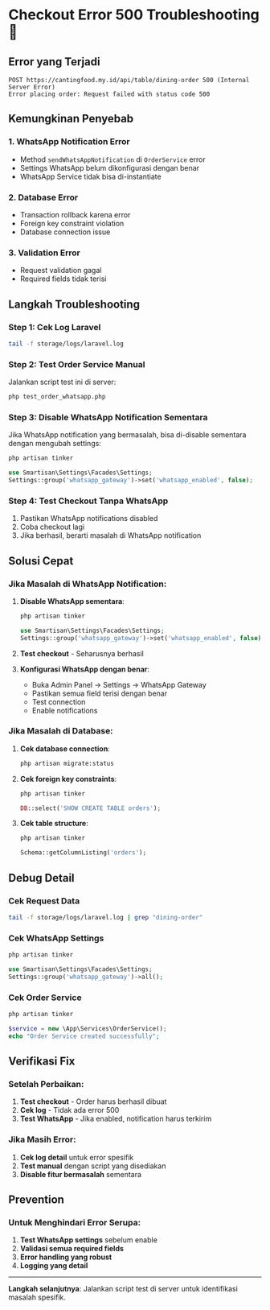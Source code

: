 # Checkout Error 500 Troubleshooting 🔧

## Error yang Terjadi
```
POST https://cantingfood.my.id/api/table/dining-order 500 (Internal Server Error)
Error placing order: Request failed with status code 500
```

## Kemungkinan Penyebab

### 1. WhatsApp Notification Error
- Method `sendWhatsAppNotification` di `OrderService` error
- Settings WhatsApp belum dikonfigurasi dengan benar
- WhatsApp Service tidak bisa di-instantiate

### 2. Database Error
- Transaction rollback karena error
- Foreign key constraint violation
- Database connection issue

### 3. Validation Error
- Request validation gagal
- Required fields tidak terisi

## Langkah Troubleshooting

### Step 1: Cek Log Laravel
```bash
tail -f storage/logs/laravel.log
```

### Step 2: Test Order Service Manual
Jalankan script test ini di server:
```bash
php test_order_whatsapp.php
```

### Step 3: Disable WhatsApp Notification Sementara
Jika WhatsApp notification yang bermasalah, bisa di-disable sementara dengan mengubah settings:
```bash
php artisan tinker
```
```php
use Smartisan\Settings\Facades\Settings;
Settings::group('whatsapp_gateway')->set('whatsapp_enabled', false);
```

### Step 4: Test Checkout Tanpa WhatsApp
1. Pastikan WhatsApp notifications disabled
2. Coba checkout lagi
3. Jika berhasil, berarti masalah di WhatsApp notification

## Solusi Cepat

### Jika Masalah di WhatsApp Notification:

1. **Disable WhatsApp sementara**:
   ```bash
   php artisan tinker
   ```
   ```php
   use Smartisan\Settings\Facades\Settings;
   Settings::group('whatsapp_gateway')->set('whatsapp_enabled', false);
   ```

2. **Test checkout** - Seharusnya berhasil

3. **Konfigurasi WhatsApp dengan benar**:
   - Buka Admin Panel → Settings → WhatsApp Gateway
   - Pastikan semua field terisi dengan benar
   - Test connection
   - Enable notifications

### Jika Masalah di Database:

1. **Cek database connection**:
   ```bash
   php artisan migrate:status
   ```

2. **Cek foreign key constraints**:
   ```bash
   php artisan tinker
   ```
   ```php
   DB::select('SHOW CREATE TABLE orders');
   ```

3. **Cek table structure**:
   ```bash
   php artisan tinker
   ```
   ```php
   Schema::getColumnListing('orders');
   ```

## Debug Detail

### Cek Request Data
```bash
tail -f storage/logs/laravel.log | grep "dining-order"
```

### Cek WhatsApp Settings
```bash
php artisan tinker
```
```php
use Smartisan\Settings\Facades\Settings;
Settings::group('whatsapp_gateway')->all();
```

### Cek Order Service
```bash
php artisan tinker
```
```php
$service = new \App\Services\OrderService();
echo "Order Service created successfully";
```

## Verifikasi Fix

### Setelah Perbaikan:
1. **Test checkout** - Order harus berhasil dibuat
2. **Cek log** - Tidak ada error 500
3. **Test WhatsApp** - Jika enabled, notification harus terkirim

### Jika Masih Error:
1. **Cek log detail** untuk error spesifik
2. **Test manual** dengan script yang disediakan
3. **Disable fitur bermasalah** sementara

## Prevention

### Untuk Menghindari Error Serupa:
1. **Test WhatsApp settings** sebelum enable
2. **Validasi semua required fields**
3. **Error handling yang robust**
4. **Logging yang detail**

---

**Langkah selanjutnya**: Jalankan script test di server untuk identifikasi masalah spesifik.
